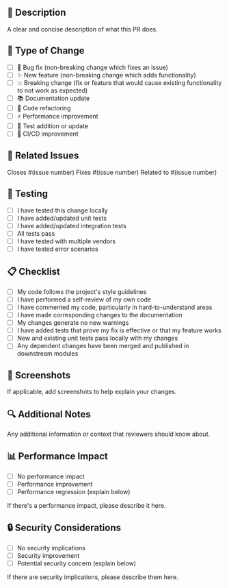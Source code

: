 ## 📝 Description
A clear and concise description of what this PR does.

## 🎯 Type of Change
- [ ] 🐛 Bug fix (non-breaking change which fixes an issue)
- [ ] ✨ New feature (non-breaking change which adds functionality)
- [ ] 💥 Breaking change (fix or feature that would cause existing functionality to not work as expected)
- [ ] 📚 Documentation update
- [ ] 🧹 Code refactoring
- [ ] ⚡ Performance improvement
- [ ] 🧪 Test addition or update
- [ ] 🔧 CI/CD improvement

## 🔗 Related Issues
Closes #(issue number)
Fixes #(issue number)
Related to #(issue number)

## 🧪 Testing
- [ ] I have tested this change locally
- [ ] I have added/updated unit tests
- [ ] I have added/updated integration tests
- [ ] All tests pass
- [ ] I have tested with multiple vendors
- [ ] I have tested error scenarios

## 📋 Checklist
- [ ] My code follows the project's style guidelines
- [ ] I have performed a self-review of my own code
- [ ] I have commented my code, particularly in hard-to-understand areas
- [ ] I have made corresponding changes to the documentation
- [ ] My changes generate no new warnings
- [ ] I have added tests that prove my fix is effective or that my feature works
- [ ] New and existing unit tests pass locally with my changes
- [ ] Any dependent changes have been merged and published in downstream modules

## 📸 Screenshots
If applicable, add screenshots to help explain your changes.

## 🔍 Additional Notes
Any additional information or context that reviewers should know about.

## 📊 Performance Impact
- [ ] No performance impact
- [ ] Performance improvement
- [ ] Performance regression (explain below)

If there's a performance impact, please describe it here.

## 🔒 Security Considerations
- [ ] No security implications
- [ ] Security improvement
- [ ] Potential security concern (explain below)

If there are security implications, please describe them here. 